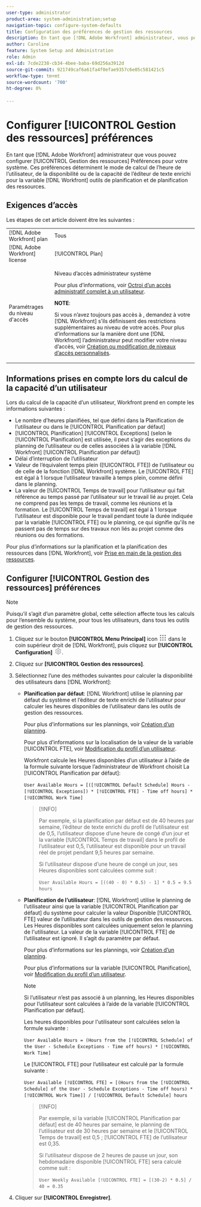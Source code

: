 ```yaml
---
user-type: administrator
product-area: system-administration;setup
navigation-topic: configure-system-defaults
title: Configuration des préférences de gestion des ressources
description: En tant que [!DNL Adobe Workfront] administrateur, vous pouvez configurer les préférences de gestion des ressources pour votre système. Ces préférences de gestion des ressources déterminent la manière dont la disponibilité ou la capacité de l’utilisateur et l’éditeur de texte enrichi sont calculés pour la variable [!DNL Workfront] outils de planification et de planification des ressources.
author: Caroline
feature: System Setup and Administration
role: Admin
exl-id: 7cde2238-cb34-4bee-baba-69d256a3912d
source-git-commit: 921749caf6a61fa4f0efae9357c6e05c581421c5
workflow-type: tm+mt
source-wordcount: '700'
ht-degree: 0%

---
```


# Configurer [!UICONTROL Gestion des ressources] préférences

<!--Linked to lots of articles for resource planning and LINKED TO CONTEXT SENSITIVE HELP - DO NOT CHANGE OR REMOVE!</p>
Edit the first part, once they add more settings in the Res Management Preferences - right now, only the FTE calculation is the
-->

En tant que [!DNL Adobe Workfront] administrateur que vous pouvez configurer [!UICONTROL Gestion des ressources] Préférences pour votre système. Ces préférences déterminent le mode de calcul de l’heure de l’utilisateur, de la disponibilité ou de la capacité de l’éditeur de texte enrichi pour la variable [!DNL Workfront] outils de planification et de planification des ressources.

## Exigences d’accès

<!--drafted for P&P:

<table style="table-layout:auto"> 
 <col> 
 <col> 
 <tbody> 
  <tr> 
   <td role="rowheader">[!DNL Adobe Workfront] plan</td> 
   <td>Any</td> 
  </tr> 
  <tr> 
   <td role="rowheader">[!DNL Adobe Workfront] license</td> 
   <td>
   <p>Current license: [!UICONTROL Standard]</p>
   
   Or
   
   <p>Legacy license: [!UICONTROL Plan]</p></td> 
  </tr> 
  <tr> 
   <td role="rowheader">Access level configurations</td> 
   <td> <p>System Administrator access level</p> <p>For more information, see <a href="../../../administration-and-setup/add-users/configure-and-grant-access/grant-a-user-full-administrative-access.md" class="MCXref xref">Grant a user full administrative access</a>.</p> <p><b>NOTE</b>: 
   
   If you still don't have access, ask your [!DNL Workfront] administrator if they set additional restrictions in your access level. For information on how a [!DNL Workfront] administrator can modify your access level, see <a href="../../../administration-and-setup/add-users/configure-and-grant-access/create-modify-access-levels.md" class="MCXref xref">Create or modify custom access levels</a>.</p> </td> 
  </tr> 
 </tbody> 
</table>
-->

Les étapes de cet article doivent être les suivantes :

<table style="table-layout:auto"> 
 <col> 
 <col> 
 <tbody> 
  <tr> 
   <td role="rowheader">[!DNL Adobe Workfront] plan</td> 
   <td>Tous</td> 
  </tr> 
  <tr> 
   <td role="rowheader">[!DNL Adobe Workfront] license</td> 
   <td>[!UICONTROL Plan]</td> 
  </tr> 
  <tr> 
   <td role="rowheader">Paramétrages du niveau d'accès</td> 
   <td> <p>Niveau d’accès administrateur système</p> <p>Pour plus d’informations, voir <a href="../../../administration-and-setup/add-users/configure-and-grant-access/grant-a-user-full-administrative-access.md" class="MCXref xref">Octroi d’un accès administratif complet à un utilisateur</a>.</p> <p><b>NOTE</b>:

Si vous n’avez toujours pas accès à , demandez à votre [!DNL Workfront] s’ils définissent des restrictions supplémentaires au niveau de votre accès. Pour plus d’informations sur la manière dont une [!DNL Workfront] l’administrateur peut modifier votre niveau d’accès, voir <a href="../../../administration-and-setup/add-users/configure-and-grant-access/create-modify-access-levels.md" class="MCXref xref">Création ou modification de niveaux d’accès personnalisés</a>.</p> </td>
</tr> 
 </tbody> 
</table>

## Informations prises en compte lors du calcul de la capacité d’un utilisateur

Lors du calcul de la capacité d’un utilisateur, Workfront prend en compte les informations suivantes :

* Le nombre d’heures planifiées, tel que défini dans la Planification de l’utilisateur ou dans le [!UICONTROL Planification par défaut]
* [!UICONTROL Planification] [!UICONTROL Exceptions] (selon le [!UICONTROL Planification] est utilisée, il peut s’agir des exceptions du planning de l’utilisateur ou de celles associées à la variable [!DNL Workfront] [!UICONTROL Planification par défaut])
* Délai d’interruption de l’utilisateur
* Valeur de l’équivalent temps plein ([!UICONTROL FTE]) de l’utilisateur ou de celle de la fonction [!DNL Workfront] système. Le [!UICONTROL FTE] est égal à 1 lorsque l’utilisateur travaille à temps plein, comme défini dans le planning.
* La valeur de [!UICONTROL Temps de travail] pour l’utilisateur qui fait référence au temps passé par l’utilisateur sur le travail lié au projet. Cela ne comprend pas les temps de travail, comme les réunions et la formation. Le [!UICONTROL Temps de travail] est égal à 1 lorsque l’utilisateur est disponible pour le travail pendant toute la durée indiquée par la variable [!UICONTROL FTE] ou le planning, ce qui signifie qu&#39;ils ne passent pas de temps sur des travaux non liés au projet comme des réunions ou des formations.


Pour plus d’informations sur la planification et la planification des ressources dans [!DNL Workfront], voir [Prise en main de la gestion des ressources](../../../resource-mgmt/resource-mgmt-overview/get-started-resource-management.md).


## Configurer [!UICONTROL Gestion des ressources] préférences

>[!NOTE]
>
>Puisqu’il s’agit d’un paramètre global, cette sélection affecte tous les calculs pour l’ensemble du système, pour tous les utilisateurs, dans tous les outils de gestion des ressources.

1. Cliquez sur le bouton **[!UICONTROL Menu Principal]** icon ![](assets/main-menu-icon.png) dans le coin supérieur droit de [!DNL Workfront], puis cliquez sur **[!UICONTROL Configuration]** ![](assets/gear-icon-settings.png).
1. Cliquez sur **[!UICONTROL Gestion des ressources]**.
1. Sélectionnez l’une des méthodes suivantes pour calculer la disponibilité des utilisateurs dans [!DNL Workfront]:

   * **Planification par défaut**: [!DNL Workfront] utilise le planning par défaut du système et l’éditeur de texte enrichi de l’utilisateur pour calculer les heures disponibles de l’utilisateur dans les outils de gestion des ressources.

      Pour plus d’informations sur les plannings, voir [Création d’un planning](../../../administration-and-setup/set-up-workfront/configure-timesheets-schedules/create-schedules.md).

      Pour plus d’informations sur la localisation de la valeur de la variable [!UICONTROL FTE], voir  [Modification du profil d’un utilisateur](../../../administration-and-setup/add-users/create-and-manage-users/edit-a-users-profile.md).

      Workfront calcule les Heures disponibles d’un utilisateur à l’aide de la formule suivante lorsque l’administrateur de Workfront choisit La [!UICONTROL Planification par défaut]:


      `User Available Hours = [([!UICONTROL Default Schedule] Hours - [!UICONTROL Exceptions]) * [!UICONTROL FTE] - Time off hours] * [!UICONTROL Work Time]`


      >[!INFO]
      >
      >Par exemple, si la planification par défaut est de 40 heures par semaine, l’éditeur de texte enrichi du profil de l’utilisateur est de 0,5, l’utilisateur dispose d’une heure de congé d’un jour et la variable [!UICONTROL Temps de travail] dans le profil de l’utilisateur est 0,5, l’utilisateur est disponible pour un travail réel de projet pendant 9,5 heures par semaine.
      >
      >Si l’utilisateur dispose d’une heure de congé un jour, ses Heures disponibles sont calculées comme suit :
      >
      >
      >`User Available Hours = [((40 - 0) * 0.5) - 1] * 0.5 = 9.5 hours`

      <!--This used to be the calculation before we implemented the Work Time field: 
    
      ```
      User Available Hours = ([!UICONTROL Default Schedule] Hours - Exceptions) * FTE - Time off hours
      ```

      >[!INFO]
      >
      > For example, if the [!UICONTROL Default Schedule] is 40 hours a week and the [!UICONTROL FTE] in the profile of the user is 0.5, the user is available to work for 20 hours a week.
      >If the user has 1 hour of Time off one day, their Available Hours will be calculated as follows:
      >
      >```
      >User Available Hours = [(40 - 0) * 0.5)] - 1 = 19 hours
      >```
      -->



      <!--      
      <li data-mc-conditions="QuicksilverOrClassic.Draft mode"><p>In the Production environment: (NOTE: this is the old way it was working, before the 22.2 release)</p><p><code>User Available Hours = (Default Schedule Hours - (Schedule Exceptions + Time off hours)) * User FTE value</code></p>      
      <div class="example" data-mc-autonum="<b>Example: </b>">      
      <span class="autonumber"><span><b>Example: </b></span></span>      
      <div>      
      <p>For example, if the Default Schedule is 40 hours a week and the FTE in the profile of the user is 0.5, the user is available to work for 20 hours a week.</p>      
      <p>If the user has 1 hour of Time off one day, their Available Hours will be calculated as follows:</p>      
      <p><code>User Daily Available Hours = (40 - 1)* 0.5 = 19.5 hours</code></p>      
      </div>      
      </div></li>      
      -->

   * **Planification de l’utilisateur**: [!DNL Workfront] utilise le planning de l’utilisateur ainsi que la variable [!UICONTROL Planification par défaut] du système pour calculer la valeur Disponible [!UICONTROL FTE] valeur de l’utilisateur dans les outils de gestion des ressources. Les Heures disponibles sont calculées uniquement selon le planning de l&#39;utilisateur. La valeur de la variable [!UICONTROL FTE] de l’utilisateur est ignoré. Il s’agit du paramètre par défaut.

      Pour plus d’informations sur les plannings, voir [Création d’un planning](../../../administration-and-setup/set-up-workfront/configure-timesheets-schedules/create-schedules.md).

      Pour plus d’informations sur la variable [!UICONTROL Planification], voir  [Modification du profil d’un utilisateur](../../../administration-and-setup/add-users/create-and-manage-users/edit-a-users-profile.md).

      >[!NOTE]
      >
      >Si l’utilisateur n’est pas associé à un planning, les Heures disponibles pour l’utilisateur sont calculées à l’aide de la variable [!UICONTROL Planification par défaut].

      Les heures disponibles pour l&#39;utilisateur sont calculées selon la formule suivante :


      `User Available Hours = (Hours from the [!UICONTROL Schedule] of the User - Schedule Exceptions - Time off hours) * [!UICONTROL Work Time]`


      Le [!UICONTROL FTE] pour l’utilisateur est calculé par la formule suivante :


      `User Available [!UICONTROL FTE] = [(Hours from the [!UICONTROL Schedule] of the User - Schedule Exceptions - Time off hours) * [!UICONTROL Work Time]] / [!UICONTROL Default Schedule] hours`


      >[!INFO]
      >
      >Par exemple, si la variable [!UICONTROL Planification par défaut] est de 40 heures par semaine, le planning de l’utilisateur est de 30 heures par semaine et le [!UICONTROL Temps de travail] est 0,5 ; [!UICONTROL FTE] de l’utilisateur est 0,35.
      >
      >Si l’utilisateur dispose de 2 heures de pause un jour, son hebdomadaire disponible [!UICONTROL FTE] sera calculé comme suit :
      >
      >
      >`User Weekly Available [!UICONTROL FTE] = [(30-2) * 0.5] / 40 = 0.35`

      <!--This used to be the calculation before we implemented the Work Time field: 
      

      The Available hours for the user are calculated by the following formula:

      ```
      User Available Hours = Hours from the [!UICONTROL Schedule] of the User - [!UICONTROL Schedule Exceptions] - Time off hours
      ```  

      The Available [!UICONTROL FTE] for the user is calculated by the following formula:

      ```
      User Available [!UICONTROL FTE] = (Hours from the [!UICONTROL Schedule] of the User - [!UICONTROL Schedule Exceptions] - Time off hours) / [!UICONTROL Default Schedule] hours
      ```

      >[!INFO]
      >
      >For example, if the [!UICONTROL Default Schedule] is 40 hours a week and the schedule of the user is 30 hours a week, the [!UICONTROL FTE] of the user is 0.70.
      >  
      >If the user has 2 hours of Time off one day, their Weekly Available [!UICONTROL FTE] will be calculated as follows:
      > 
      >```
      >User Weekly Available [!UICONTROL FTE] = (30-2) / 40 = 0.70
      >```
      -->

1. Cliquer sur **[!UICONTROL Enregistrer]**.
